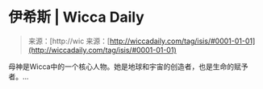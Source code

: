 <!--yml

分类：未分类

日期：2024-06-12 18:26:10

-->

# 伊希斯 | Wicca Daily

> 来源：[http://wic   来源：[http://wiccadaily.com/tag/isis/#0001-01-01](http://wiccadaily.com/tag/isis/#0001-01-01)

母神是Wicca中的一个核心人物。她是地球和宇宙的创造者，也是生命的赋予者。…
